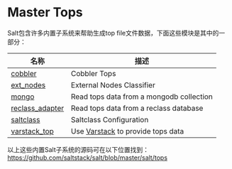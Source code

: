 # Master Tops

Salt包含许多内置子系统来帮助生成top file文件数据，下面这些模块是其中的一部分：

|名称|描述|
|--|--|
|[cobbler](https://docs.saltstack.com/en/latest/ref/tops/all/salt.tops.cobbler.html#module-salt.tops.cobbler)|Cobbler Tops|
|[ext_nodes](https://docs.saltstack.com/en/latest/ref/tops/all/salt.tops.ext_nodes.html#module-salt.tops.ext_nodes)|External Nodes Classifier|
|[mongo](https://docs.saltstack.com/en/latest/ref/tops/all/salt.tops.mongo.html#module-salt.tops.mongo)|Read tops data from a mongodb collection|
|[reclass_adapter](https://docs.saltstack.com/en/latest/ref/tops/all/salt.tops.reclass_adapter.html#module-salt.tops.reclass_adapter)|Read tops data from a reclass database|
|[saltclass](https://docs.saltstack.com/en/latest/ref/tops/all/salt.tops.saltclass.html#module-salt.tops.saltclass)|Saltclass Configuration|
|[varstack_top](https://docs.saltstack.com/en/latest/ref/tops/all/salt.tops.varstack_top.html#module-salt.tops.varstack_top)|Use [Varstack](https://github.com/conversis/varstack) to provide tops data|

以上这些内置Salt子系统的源码可在以下位置找到： https://github.com/saltstack/salt/blob/master/salt/tops
